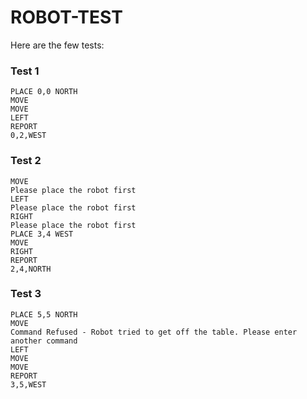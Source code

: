 # ROBOT-TEST
Here are the few tests:

### Test 1
```
PLACE 0,0 NORTH
MOVE
MOVE
LEFT
REPORT
0,2,WEST
```
### Test 2
```
MOVE
Please place the robot first
LEFT
Please place the robot first
RIGHT
Please place the robot first
PLACE 3,4 WEST
MOVE
RIGHT
REPORT
2,4,NORTH
```
### Test 3
```
PLACE 5,5 NORTH
MOVE
Command Refused - Robot tried to get off the table. Please enter another command
LEFT
MOVE
MOVE
REPORT
3,5,WEST
```
